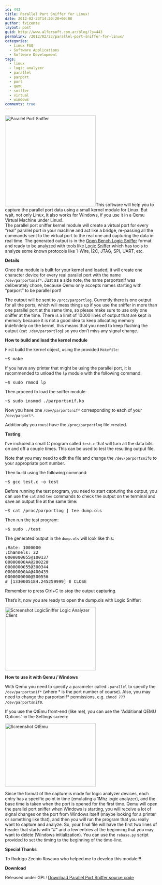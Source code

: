 ```yaml
---
id: 443
title: Parallel Port Sniffer for Linux!
date: 2012-02-23T14:20:20+00:00
author: fvicente
layout: post
guid: http://www.alfersoft.com.ar/blog/?p=443
permalink: /2012/02/23/parallel-port-sniffer-for-linux/
categories:
  - Linux FAQ
  - Software Applications
  - Software Development
tags:
  - linux
  - logic analyzer
  - parallel
  - parport
  - port
  - qemu
  - sniffer
  - virtual
  - windows
comments: true
---
```

[<img src="http://www.alfersoft.com.ar/blog/wp-content/uploads/2012/02/parportsnif-300x300.png" alt="Parallel Port Sniffer" title="Parallel Port Sniffer" width="300" height="300" class="alignleft size-medium wp-image-451" srcset="http://www.alfersoft.com.ar/blog/wp-content/uploads/2012/02/parportsnif-150x150.png 150w, http://www.alfersoft.com.ar/blog/wp-content/uploads/2012/02/parportsnif-300x300.png 300w, http://www.alfersoft.com.ar/blog/wp-content/uploads/2012/02/parportsnif.png 500w" sizes="(max-width: 300px) 100vw, 300px" />](http://www.alfersoft.com.ar/blog/wp-content/uploads/2012/02/parportsnif.png)This software will help you to capture the parallel port data using a small kernel module for Linux. But wait, not only Linux, it also works for Windows, if you use it in a Qemu Virtual Machine under Linux!.  
The parallel port sniffer kernel module will create a virtual port for every &#8220;real&#8221; parallel port in your machine and act like a bridge, re-passing all the commands sent to the virtual port to the real one and capturing the data in real time. The generated output is in the <a href="http://dangerousprototypes.com/docs/Open_Bench_Logic_Sniffer" title="Open Bench Logic Sniffer" target="_blank">Open Bench Logic Sniffer</a> format and ready to be analyzed with tools like <a href="http://www.lxtreme.nl/ols/" title="Logic Sniffer" target="_blank">Logic Sniffer</a> which has tools to analyze some known protocols like 1-Wire, I2C, JTAG, SPI, UART, etc.

<!--more-->

**Details**

Once the module is built for your kernel and loaded, it will create one character device for every real parallel port with the name `/dev/parportsnif*`. Just as a side note, the name parportsnif was deliberately chose, because Qemu only accepts names starting with &#8220;parport&#8221; to be parallel port!
  
The output will be sent to `/proc/parportlog`. Currently there is one output for all the ports, which will mess things up if you use the sniffer in more than one parallel port at the same time, so please make sure to use only one sniffer at the time. There is a limit of 10000 lines of output that are kept in memory because it is not a good idea to keep allocating memory indefinitely on the kernel, this means that you need to keep flushing the output (`cat /dev/parportlog`) so you don&#8217;t miss any signal change.

**How to build and load the kernel module**

First build the kernel object, using the provided `Makefile`:

<pre>~$ make
</pre>

If you have any printer that might be using the parallel port, it is recommended to unload the `lp` module with the following command:

<pre>~$ sudo rmmod lp
</pre>

Then proceed to load the sniffer module:

<pre>~$ sudo insmod ./parportsnif.ko
</pre>

Now you have one `/dev/parportsnif*` corresponding to each of your `/dev/parport*`.
  
Additionally you must have the `/proc/parportlog` file created.

**Testing**

I&#8217;ve included a small C program called `test.c` that will turn all the data bits on and off a couple times. This can be used to test the resulting output file.
  
Note that you may need to edit the file and change the `/dev/parportsnif0` to your appropriate port number.
  
Then build using the following command:

<pre>~$ gcc test.c -o test
</pre>

Before running the test program, you need to start capturing the output, you can use the `cat` and `tee` commands to check the output on the terminal and save an output file at the same time:

<pre>~$ cat /proc/parportlog | tee dump.ols
</pre>

Then run the test program:

<pre>~$ sudo ./test
</pre>

The generated output in the `dump.ols` will look like this:

<pre>;Rate: 1000000
;Channels: 32
0000000055@100137
00000000AA@200220
0000000055@300344
00000000AA@400439
0000000000@500556
# [1330005184.245259999] 0 CLOSE
</pre>

Remember to press Ctrl+C to stop the output capturing.
  
That&#8217;s it, now you are ready to open the dump.ols with Logic Sniffer:
  
[<img src="http://www.alfersoft.com.ar/blog/wp-content/uploads/2012/02/Screenshot-LogicSniffer-Logic-Analyzer-Client-1-300x209.png" alt="Screenshot LogicSniffer Logic Analyzer Client" title="Screenshot LogicSniffer Logic Analyzer Client" width="300" height="209" class="aligncenter size-medium wp-image-446" />](http://www.alfersoft.com.ar/blog/wp-content/uploads/2012/02/Screenshot-LogicSniffer-Logic-Analyzer-Client-1.png)

**How to use it with Qemu / Windows**

With Qemu you need to specify a parameter called `-parallel` to specify the `/dev/parportsnif*` (where \* is the port number of course). Also, you may need to change the parportsnif\* permissions, e.g. `chmod 777 /dev/parportsnif0`.
  
If you use the QtEmu front-end (like me), you can use the &#8220;Additional QEMU Options&#8221; in the Settings screen:
  
[<img src="http://www.alfersoft.com.ar/blog/wp-content/uploads/2012/02/Screenshot-QtEmu-300x209.png" alt="Screenshot QtEmu" title="Screenshot QtEmu" width="300" height="209" class="aligncenter size-medium wp-image-447" />](http://www.alfersoft.com.ar/blog/wp-content/uploads/2012/02/Screenshot-QtEmu.png)
  
Since the format of the capture is made for logic analyzer devices, each entry has a specific point in time (emulating a 1Mhz logic analyzer), and the base time is taken when the port is opened for the first time. Qemu will open the parallel port sniffer when Windows is starting, you will receive a lot of signal changes on the port from Windows itself (maybe looking for a printer or something like that), and then you will run the program that you really want to capture and analyze. So, your final file will have the first two lines of header that starts with &#8220;#&#8221; and a few entries at the beginning that you may want to delete (Windows initialization). You can use the `rebase.py` script provided to set the timing to the beginning of the time-line.

**Special Thanks**
  
To Rodrigo Zechin Rosauro who helped me to develop this module!!!

**Download**
  
Released under GPL! [Download Parallel Port Sniffer source code](http://www.alfersoft.com.ar/blog/wp-content/uploads/2012/02/parportsnif.tar.gz)
